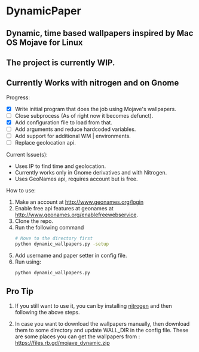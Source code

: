 # DynamicPaper

## Dynamic, time based wallpapers inspired by Mac OS Mojave for Linux

## The project is currently WIP.

## Currently Works with nitrogen and on Gnome

Progress:

- [x] Write initial program that does the job using Mojave's wallpapers.
- [ ] Close subprocess (As of right now it becomes defunct).
- [x] Add configuration file to load from that.
- [ ] Add arguments and reduce hardcoded variables.
- [ ] Add support for additional WM | environments.
- [ ] Replace geolocation api.

Current Issue(s):
- Uses IP to find time and geolocation.
- Currently works only in Gnome derivatives and with Nitrogen.
- Uses GeoNames api, requires account but is free.


How to use:

1. Make an account at http://www.geonames.org/login  
2. Enable free api features at geonames at http://www.geonames.org/enablefreewebservice.
3. Clone the repo.
4. Run the following command
    ```sh
    # Move to the directory first
    python dynamic_wallpapers.py -setup
    ```
5. Add username and paper setter in config file.
6. Run using:  
    ```sh
    python dynamic_wallpapers.py
    ```
## Pro Tip

1. If you still want to use it, you can by installing <a href="https://github.com/l3ib/nitrogen">nitrogen</a> and then following the above steps.

2. In case you want to download the wallpapers manually, then download them to some directory and update WALL_DIR in the config file.
These are some places you can get the wallpapers from : https://files.rb.gd/mojave_dynamic.zip 
